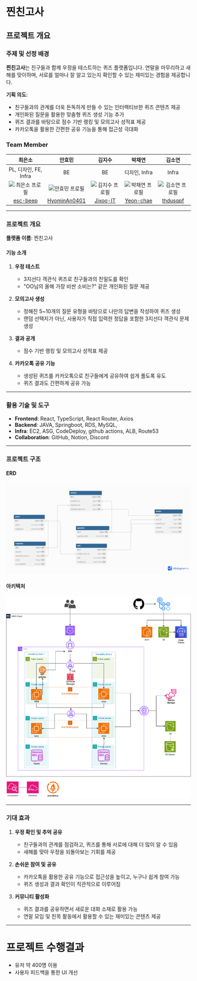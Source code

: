 # 찐친고사

## 프로젝트 개요

### 주제 및 선정 배경

**찐친고사**는 친구들과 함께 우정을 테스트하는 퀴즈 플랫폼입니다. 연말을 마무리하고 새해를 맞이하며, 서로를 얼마나 잘 알고 있는지 확인할 수 있는 재미있는 경험을 제공합니다.

**기획 의도**:
- 친구들과의 관계를 더욱 돈독하게 만들 수 있는 인터랙티브한 퀴즈 콘텐츠 제공
- 개인화된 질문을 활용한 맞춤형 퀴즈 생성 기능 추가
- 퀴즈 결과를 바탕으로 점수 기반 랭킹 및 모의고사 성적표 제공
- 카카오톡을 활용한 간편한 공유 기능을 통해 접근성 극대화

### Team Member

| 최은소 | 안효민 | 김지수 | 박채연 | 김소연 |
| :---: | :---: | :---: | :---: | :---: |
| PL, 디자인, FE, Infra | BE | BE | 디자인, Infra | Infra |
| <img src="https://avatars.githubusercontent.com/u/93801149?v=4" alt="최은소 프로필" width="180" height="180"> | <img src="https://avatars.githubusercontent.com/u/98948416?v=4" alt="안효민 프로필" width="180" height="180"> | <img src="https://avatars.githubusercontent.com/u/86948824?v=4" alt="김지수 프로필" width="180" height="180"> | <img src="https://avatars.githubusercontent.com/u/61193581?v=4" alt="박채연 프로필" width="180" height="180"> | <img src="https://avatars.githubusercontent.com/u/61140818?v=4" alt="김소연 프로필" width="180" height="180"> |
| [esc-beep](https://github.com/esc-beep) | [HyominAn0401](https://github.com/HyominAn0401) | [Jixoo-IT](https://github.com/Jixoo-IT) | [Yeon-chae](https://github.com/Yeon-chae) | [thdusqpf](https://github.com/thdusqpf) |

---

### 프로젝트 개요

**플랫폼 이름**: 찐친고사

#### 기능 소개

1. **우정 테스트**
   - 3지선다 객관식 퀴즈로 친구들과의 친밀도를 확인
   - "OO님의 올해 가장 비싼 소비는?" 같은 개인화된 질문 제공

2. **모의고사 생성**
   - 정해진 5~10개의 질문 유형을 바탕으로 나만의 답변을 작성하여 퀴즈 생성
   - 랜덤 선택지가 아닌, 사용자가 직접 입력한 정답을 포함한 3지선다 객관식 문제 생성

3. **결과 공개**
   - 점수 기반 랭킹 및 모의고사 성적표 제공

4. **카카오톡 공유 기능**
   - 생성된 퀴즈를 카카오톡으로 친구들에게 공유하여 쉽게 풀도록 유도
   - 퀴즈 결과도 간편하게 공유 가능

---

### 활용 기술 및 도구

- **Frontend**: React, TypeScript, React Router, Axios
- **Backend**: JAVA, Springboot, RDS, MySQL, 
- **Infra**: EC2, ASG, CodeDeploy, github actions, ALB, Route53
- **Collaboration**: GitHub, Notion, Discord

---

### 프로젝트 구조

#### ERD

![쿠키송ERD.png](https://github.com/nunsongCookie/.github/blob/main/assets/%EC%BF%A0%ED%82%A4%EC%86%A1ERD.png?raw=true)

#### 아키텍처
![쿠키송아키텍처.png](https://raw.githubusercontent.com/nunsongCookie/.github/refs/heads/main/assets/%EC%BF%A0%ED%82%A4%EC%86%A1%EC%95%84%ED%82%A4%ED%85%8D%EC%B2%98.png)

---

### 기대 효과

1. **우정 확인 및 추억 공유**
   - 친구들과의 관계를 점검하고, 퀴즈를 통해 서로에 대해 더 많이 알 수 있음
   - 새해를 맞아 우정을 되돌아보는 기회를 제공

2. **손쉬운 참여 및 공유**
   - 카카오톡을 활용한 공유 기능으로 접근성을 높이고, 누구나 쉽게 참여 가능
   - 퀴즈 생성과 결과 확인이 직관적으로 이루어짐

3. **커뮤니티 활성화**
   - 퀴즈 결과를 공유하면서 새로운 대화 소재로 활용 가능
   - 연말 모임 및 친목 활동에서 활용할 수 있는 재미있는 콘텐츠 제공

---

# 프로젝트 수행결과
- 유저 약 400명 이용
- 사용자 피드백을 통한 UI 개선

